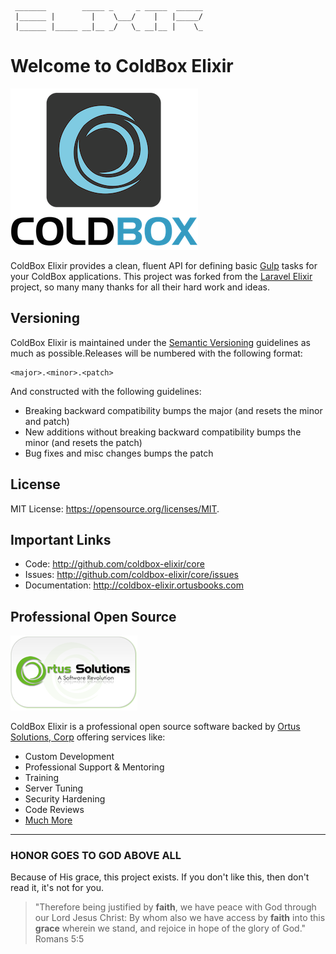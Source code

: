 ```
 _______        _____ _     _ _____  ______
 |______ |        |    \___/    |   |_____/
 |______ |_____ __|__ _/   \_ __|__ |    \_

```

# Welcome to ColdBox Elixir

![ColdBox Platform](./images/ColdBoxLogo2015_300.png)

ColdBox Elixir provides a clean, fluent API for defining basic [Gulp](http://gulpjs.com/) tasks for your ColdBox applications.  This project was forked from the [Laravel Elixir](https://github.com/laravel/elixir) project, so many many thanks for all their hard work and ideas.

## Versioning

ColdBox Elixir is maintained under the [Semantic Versioning](http://semver.org) guidelines as much as possible.Releases will be numbered with the following format:

```
<major>.<minor>.<patch>
```

And constructed with the following guidelines:

* Breaking backward compatibility bumps the major \(and resets the minor and patch\)
* New additions without breaking backward compatibility bumps the minor \(and resets the patch\)
* Bug fixes and misc changes bumps the patch

## License

MIT License: [https:\/\/opensource.org\/licenses\/MIT](https://opensource.org/licenses/MIT).

## Important Links

* Code: [http:\/\/github.com\/coldbox-elixir\/core](http://github.com/coldbox-elixir/core)
* Issues: [http:\/\/github.com\/coldbox-elixir\/core\/issues](http://github.com/coldbox-elixir/core/issues)
* Documentation: [http:\/\/coldbox-elixir.ortusbooks.com](http://coldbox-elixir.ortusbooks.com)

## Professional Open Source

![Ortus Solutions, Corp](images/ortussolutions_button.png)

ColdBox Elixir is a professional open source software backed by [Ortus Solutions, Corp](http://www.ortussolutions.com/services) offering services like:

* Custom Development
* Professional Support & Mentoring
* Training
* Server Tuning
* Security Hardening
* Code Reviews
* [Much More](http://www.ortussolutions.com/services)

---

### HONOR GOES TO GOD ABOVE ALL

Because of His grace, this project exists. If you don't like this, then don't read it, it's not for you.

> "Therefore being justified by **faith**, we have peace with God through our Lord Jesus Christ:
> By whom also we have access by **faith** into this **grace** wherein we stand, and rejoice in hope of the glory of God." Romans 5:5

